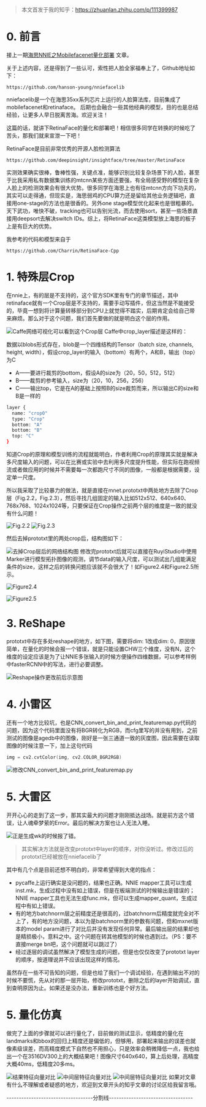 > 本文首发于我的知乎：https://zhuanlan.zhihu.com/p/111399987
# 0. 前言
接上一期[海思NNIE之Mobilefacenet量化部署](https://mp.weixin.qq.com/s?__biz=MzAwNTMzODc4OA==&mid=2456143046&idx=1&sn=a87554e3abb3e020f2039d64342b01a5&chksm=8c8f470dbbf8ce1b3d39dbf39f8aab29c11348d247ffc726b664ec699a4e1058e8f6011e9b4b&scene=126&sessionid=1590915472&key=fb845c10c47e8addbf20e6305d2e986aa6da6eccf1083dc32ab76281430ae2a7806574f40b49005519c1b1dc7d67f7f1626247528a04a1dea53284cbb4cf908569de7805c68fef9d54be9e58f2257b3e&ascene=1&uin=OTc3ODMzNzA5&devicetype=Windows%2010%20x64&version=62090070&lang=zh_CN&exportkey=A28haT529gP2OISjL1IW%2bx4=&pass_ticket=TGM%2bhFmED5KgU86WG1MStb0/ALQNmYxsp/M4BZm3JrYZlFwE4bubAUkGaO1CprcV&winzoom=1) 文章。

关于上述内容，还是得到了一些认可，索性把人脸全家福奉上了，Github地址如下：

`https://github.com/hanson-young/nniefacelib`


nniefacelib是一个在海思35xx系列芯片上运行的人脸算法库，目前集成了mobilefacenet和retinaface。 后期也会融合一些其他经典的模型，目的也是总结经验，让更多人早日脱离苦海。欢迎关注！

这篇的话，就讲下RetinaFace的量化和部署吧！相信很多同学在转换的时候吃了苦头，那我们就来宣泄一下吧！

RetinaFace是目前非常优秀的开源人脸检测算法

`https://github.com/deepinsight/insightface/tree/master/RetinaFace`

实测效果确实很棒，鲁棒性强，关键点准，能够识别比较复杂场景下的人脸，甚至于比我采用私有数据集训练的mtcnn某些方面还要强，有全局感受野的模型在复杂人脸上的检测效果会有很大优势。很多同学在海思上也有往mtcnn方向下功夫的，其实可以走得通，但现实是，海思弱鸡的CPU算力还是留给其他业务逻辑吧，直接用one-stage的方法也是很香的。另外one stage模型优化起来也是很粗暴的。天下武功，唯快不破，tracking也可以告别光流，而去使用sort，甚至一些场景直接用deepsort去解决switch IDs。综上，将RetinaFace这类模型放上海思的板子上是有巨大的优势。

我参考的代码和模型来自于 


`https://github.com/Charrin/RetinaFace-Cpp`


# 1. 特殊层Crop
在nnie上，有的层是不支持的，这个官方SDK里有专门的章节描述，其中retinaface就有一个Crop层是不支持的，需要手动写插件，但这当然是不能接受的，毕竟一想到将计算量转移部分到CPU上就觉得不踏实，后期肯定会给自己带来麻烦。那么对于这个问题，我们首先要做的就是明白这个层的作用。

![Caffe网络可视化可以看到这个Crop层](https://img-blog.csdnimg.cn/20200531184822250.png?x-oss-process=image/watermark,type_ZmFuZ3poZW5naGVpdGk,shadow_10,text_aHR0cHM6Ly9ibG9nLmNzZG4ubmV0L2p1c3Rfc29ydA==,size_16,color_FFFFFF,t_70)
Caffe中crop_layer描述是这样的：

数据以blobs形式存在，blob是一个四维结构的Tensor（batch size, channels, height, width），假设crop_layer的输入（bottom）有两个，A和B，输出（top）为C

- A——要进行裁剪的bottom，假设A的size为（20，50，512，512）
- B——裁剪的参考输入，size为（20，10，256，256）
- C——输出top，它是在A的基础上按照B的size裁剪而来，所以输出C的size和B是一样的

```bash
layer {
  name: "crop0"
  type: "Crop"
  bottom: "A"
  bottom: "B"
  top: "C"
}
```

知道Crop的原理和模型训练的流程就能明白，作者利用Crop的原理其实就是解决多尺度输入的问题，可以在比赛或实验中去利用多尺度提升性能，但实际在跑视频流或者做应用的时候并不需要每一次都跑尺寸不同的图像，一般都是根据需要，设定单一尺度。

所以我采取了比较暴力的做法，就是直接在mnet.prototxt中两处地方去除了Crop层（Fig.2.2，Fig.2.3），然后寻找几组固定的输入比如512x512、640x640、768x768、1024x1024等，只要保证在Crop操作之前两个层的维度是一致的就没有什么问题！


![Fig.2.2](https://img-blog.csdnimg.cn/20200531185259625.png?x-oss-process=image/watermark,type_ZmFuZ3poZW5naGVpdGk,shadow_10,text_aHR0cHM6Ly9ibG9nLmNzZG4ubmV0L2p1c3Rfc29ydA==,size_16,color_FFFFFF,t_70)
![Fig.2.3](https://img-blog.csdnimg.cn/20200531185923541.png?x-oss-process=image/watermark,type_ZmFuZ3poZW5naGVpdGk,shadow_10,text_aHR0cHM6Ly9ibG9nLmNzZG4ubmV0L2p1c3Rfc29ydA==,size_16,color_FFFFFF,t_70)

然后去掉prototxt里的两处crop后，结构图如下：

![去掉Crop层后的网络结构图](https://img-blog.csdnimg.cn/20200531190007249.png?x-oss-process=image/watermark,type_ZmFuZ3poZW5naGVpdGk,shadow_10,text_aHR0cHM6Ly9ibG9nLmNzZG4ubmV0L2p1c3Rfc29ydA==,size_16,color_FFFFFF,t_70)
修改完prototxt后就可以直接在RuyiStudio中使用Marker进行模型拓扑图像的观测，调节data的输入尺度，可以测试出几组能满足条件的size，这样之后的转换问题应该就不会很大了！如Figure2.4和Figure2.5所示。

![Figure2.4](https://img-blog.csdnimg.cn/20200531190111623.png?x-oss-process=image/watermark,type_ZmFuZ3poZW5naGVpdGk,shadow_10,text_aHR0cHM6Ly9ibG9nLmNzZG4ubmV0L2p1c3Rfc29ydA==,size_16,color_FFFFFF,t_70)

![Figure2.5](https://img-blog.csdnimg.cn/2020053119013199.png?x-oss-process=image/watermark,type_ZmFuZ3poZW5naGVpdGk,shadow_10,text_aHR0cHM6Ly9ibG9nLmNzZG4ubmV0L2p1c3Rfc29ydA==,size_16,color_FFFFFF,t_70)
# 3. ReShape
prototxt中存在多处reshape的地方，如下图，需要将dim: 1改成dim: 0，原因很简单，在量化的时候会报一个错误，就是只能设置CHW三个维度，没有N，这个维度的设定应该是为了让NNIE多张输入的时候方便操作四维数据，可以参考样例中fasterRCNN中的写法，进行必要调整。

![Reshape操作更改前后示意图](https://img-blog.csdnimg.cn/2020053119025320.png?x-oss-process=image/watermark,type_ZmFuZ3poZW5naGVpdGk,shadow_10,text_aHR0cHM6Ly9ibG9nLmNzZG4ubmV0L2p1c3Rfc29ydA==,size_16,color_FFFFFF,t_70)
# 4. 小雷区
还有一个地方比较坑，也是CNN_convert_bin_and_print_featuremap.py代码的问题，因为这个代码里面没有将BGR转化为RGB，而cfg里写的并没有用到，之前测试的图像是agedb中的图像，刚好是一张三通道一致的灰度图，因此需要在读取图像的时候注意一下，加上这句代码

```c++
img = cv2.cvtColor(img, cv2.COLOR_BGR2RGB)
```

![修改CNN_convert_bin_and_print_featuremap.py](https://img-blog.csdnimg.cn/20200531190345401.png?x-oss-process=image/watermark,type_ZmFuZ3poZW5naGVpdGk,shadow_10,text_aHR0cHM6Ly9ibG9nLmNzZG4ubmV0L2p1c3Rfc29ydA==,size_16,color_FFFFFF,t_70)


# 5. 大雷区
开开心心的走到了这一步，那其实最大的问题才刚刚抵达战场。就是前方这个错误，让人魂牵梦萦的Error。最后的解决方案也让人无法入睡。


![正是生成wk的时候报了错。](https://img-blog.csdnimg.cn/20200531190606359.png?x-oss-process=image/watermark,type_ZmFuZ3poZW5naGVpdGk,shadow_10,text_aHR0cHM6Ly9ibG9nLmNzZG4ubmV0L2p1c3Rfc29ydA==,size_16,color_FFFFFF,t_70)
> 其实解决方法就是改变prototxt中layer的顺序，对你没听过。修改过后的prototxt已经被放在nniefacelib了

其中有几个点是目前还想不明白的，非常希望得到大佬的指点：

- pycaffe上运行确实是没问题的，结果也正确。NNIE mapper工具可以生成inst.mk，生成过程中没有如上错误，但是在板端测试的时候输出是错误的；NNIE mapper工具也无法生成func.mk，但可以生成mapper_quant，生成过程中有如上错误。
- 有的地方batchnorm层之前精度还是很高的，过batchnorm后精度就完全对不上了，有的地方没问题，本以为是batchnorm里的参数有问题，但和mxnet版本的model param进行了对比后并没有发现任何异常。最后输出层的结果却也是精损极小，意料之中。这个问题在转其他模型的时候也遇到过。（PS：要不直接merge bn吧，这个问题就可以跳过了）
- 经过逐层的调试虽然解决了模型生成的问题，但是也仅仅改变了prototxt layer的顺序，按道理说并不应该出现这样的情况。

虽然存在一些不可告知的问题，但是也给了我们一个调试经验，在遇到输出不对的时候不要慌，先从对的那一层开始，修改prototxt，删除之后的layer开始调试，直到查明原因为止。如果还是没办法，重新训练也是个好方法。

# 5. 量化仿真

做完了上面的步骤就可以进行量化了，目前做的测试显示，低精度的量化在landmarks和bbox的回归上精度还是偏低的，但够用，部署起来输出的误差也就像素级误差，而高精度模式下自然也不用担心，只是效率会稍微降低一点，我也给出一个在3516DV300上的大概结果吧！图像尺寸640x640，算上后处理，高精度大概40ms，低精度20多ms。


![结果特征向量对比](https://img-blog.csdnimg.cn/2020053119092868.png)
![中间层特征向量对比](https://img-blog.csdnimg.cn/20200531190951678.png)
![中间层特征向量对比](https://img-blog.csdnimg.cn/2020053119100683.png?x-oss-process=image/watermark,type_ZmFuZ3poZW5naGVpdGk,shadow_10,text_aHR0cHM6Ly9ibG9nLmNzZG4ubmV0L2p1c3Rfc29ydA==,size_16,color_FFFFFF,t_70)
如果对文章有什么不理解或者疑惑的地方，欢迎到文章开头的知乎文章的讨论区给我留言哦。


-----------------------------------分割线----------------------------------